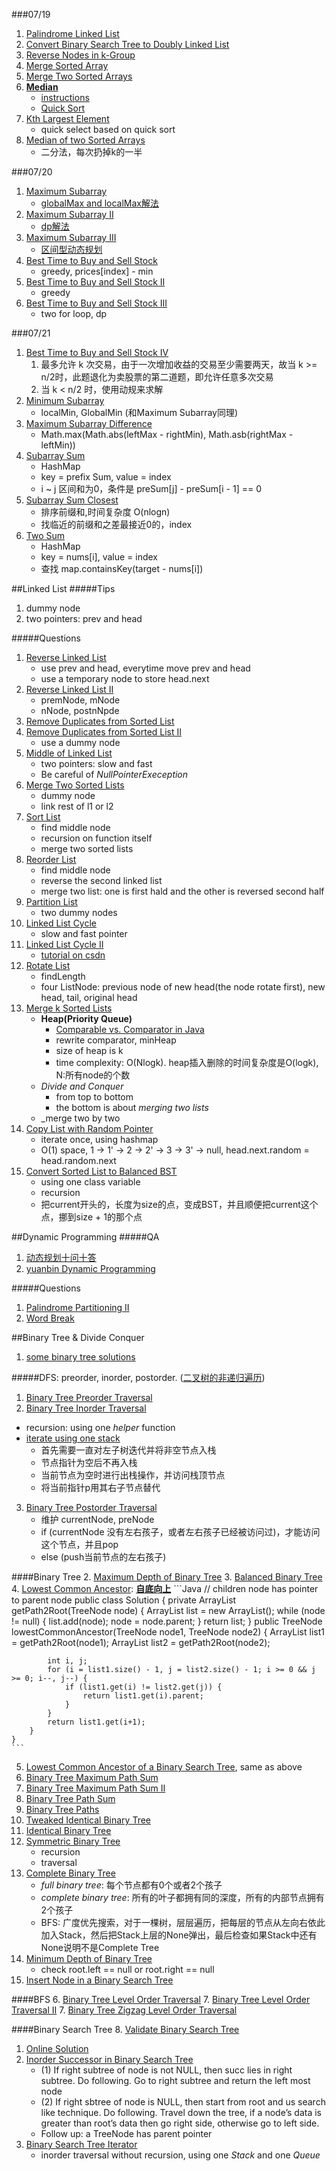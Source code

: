 
###07/19
1. [Palindrome Linked List](http://www.lintcode.com/en/problem/palindrome-linked-list/)
2. [Convert Binary Search Tree to Doubly Linked List](http://www.lintcode.com/en/problem/convert-binary-search-tree-to-doubly-linked-list/)
3. [Reverse Nodes in k-Group](http://www.lintcode.com/en/problem/reverse-nodes-in-k-group/)
1. [Merge Sorted Array](http://www.lintcode.com/en/problem/merge-sorted-array/#)
2. [Merge Two Sorted Arrays](http://www.lintcode.com/en/problem/merge-two-sorted-arrays/)
3. __[Median](http://www.lintcode.com/en/problem/median/#)__
   * [instructions](http://algorithm.yuanbin.me/zh-hans/integer_array/median.html)
   * [Quick Sort](http://algorithm.yuanbin.me/zh-hans/basics_sorting/quick_sort.html)
4. [Kth Largest Element](http://www.lintcode.com/en/problem/kth-largest-element/#)
   * quick select based on quick sort
5. [Median of two Sorted Arrays](http://www.lintcode.com/en/problem/median-of-two-sorted-arrays/#)
   * 二分法，每次扔掉k的一半

###07/20
1. [Maximum Subarray](http://www.lintcode.com/en/problem/maximum-subarray/#)
    * [globalMax and localMax解法](http://hehejun.blogspot.com/2015/01/leetcodemaximum-subarray.html)
2. [Maximum Subarray II](http://www.lintcode.com/en/problem/maximum-subarray-ii/)
    * [dp解法](http://hehejun.blogspot.com/2015/01/lintcodemaximum-subarray-ii.html)
3. [Maximum Subarray III](http://www.lintcode.com/en/problem/maximum-subarray-iii/#)
    * [区间型动态规划](http://www.jiuzhang.com/solutions/maximum-subarray-iii/)
4. [Best Time to Buy and Sell Stock](http://www.lintcode.com/en/problem/best-time-to-buy-and-sell-stock/#)
    * greedy, prices[index] - min
5. [Best Time to Buy and Sell Stock II](http://www.lintcode.com/en/problem/best-time-to-buy-and-sell-stock-ii/#)
    * greedy
6. [Best Time to Buy and Sell Stock III](http://www.lintcode.com/en/problem/best-time-to-buy-and-sell-stock-iii/#)
    * two for loop, dp

###07/21
1. [Best Time to Buy and Sell Stock IV](http://www.lintcode.com/en/problem/best-time-to-buy-and-sell-stock-iv/#)
    1. 最多允许 k 次交易，由于一次增加收益的交易至少需要两天，故当 k >= n/2时，此题退化为卖股票的第二道题，即允许任意多次交易
    2. 当 k < n/2 时，使用动规来求解
2. [Minimum Subarray](http://www.lintcode.com/en/problem/minimum-subarray/#)
    * localMin, GlobalMin (和Maximum Subarray同理)
3. [Maximum Subarray Difference](http://www.lintcode.com/en/problem/maximum-subarray-difference/)
    * Math.max(Math.abs(leftMax - rightMin), Math.asb(rightMax - leftMin))
4. [Subarray Sum](http://www.lintcode.com/en/problem/subarray-sum/)
    * HashMap
    * key = prefix Sum, value = index
    * i ~ j 区间和为0，条件是 preSum[j] - preSum[i - 1] == 0
5. [Subarray Sum Closest](http://www.lintcode.com/en/problem/subarray-sum-closest/#)
    * 排序前缀和,时间复杂度 O(nlogn)
    * 找临近的前缀和之差最接近0的，index
6. [Two Sum](http://www.lintcode.com/en/problem/two-sum/)
    * HashMap
    * key = nums[i], value = index
    * 查找 map.containsKey(target - nums[i])






##Linked List
#####Tips
1. dummy node
2. two pointers: prev and head


#####Questions
1. [Reverse Linked List](http://www.lintcode.com/en/problem/reverse-linked-list/)
    * use prev and head, everytime move prev and head
    * use a temporary node to store head.next
2. [Reverse Linked List II](http://www.lintcode.com/en/problem/reverse-linked-list-ii/)
    * premNode, mNode
    * nNode, postnNpde
3. [Remove Duplicates from Sorted List](http://www.lintcode.com/en/problem/remove-duplicates-from-sorted-list/)
4. [Remove Duplicates from Sorted List II](http://www.lintcode.com/en/problem/remove-duplicates-from-sorted-list-ii/#)
    * use a dummy node
5. [Middle of Linked List](http://www.lintcode.com/en/problem/middle-of-linked-list/#)
    * two pointers: slow and fast
    * Be careful of _NullPointerExeception_
6. [Merge Two Sorted Lists](http://www.lintcode.com/en/problem/merge-two-sorted-lists/#)
    * dummy node
    * link rest of l1 or l2
7. [Sort List](http://www.lintcode.com/en/problem/sort-list/)
    * find middle node
    * recursion on function itself
    * merge two sorted lists
8. [Reorder List](http://www.lintcode.com/en/problem/reorder-list/#)
    * find middle node
    * reverse the second linked list
    * merge two list: one is first hald and the other is reversed second half
9. [Partition List](http://www.lintcode.com/en/problem/partition-list/#)
    * two dummy nodes
10. [Linked List Cycle](http://www.lintcode.com/en/problem/linked-list-cycle/#)
    * slow and fast pointer 
11. [Linked List Cycle II](http://www.lintcode.com/en/problem/linked-list-cycle-ii/#)
    * [tutorial on csdn](http://blog.csdn.net/kenden23/article/details/13871699)
12. [Rotate List](http://www.lintcode.com/en/problem/rotate-list/#)
    * findLength
    * four ListNode: previous node of new head(the node rotate first), new head, tail, original head
14. [Merge k Sorted Lists](http://www.lintcode.com/en/problem/merge-k-sorted-lists/#)
    * __Heap(Priority Queue)__
        - [Comparable vs. Comparator in Java](http://www.programcreek.com/2011/12/examples-to-demonstrate-comparable-vs-comparator-in-java/)
        - rewrite comparator, minHeap
        - size of heap is k
        - time complexity: O(Nlogk). heap插入删除的时间复杂度是O(logk), N:所有node的个数
    * _Divide and Conquer_
        - from top to bottom
        - the bottom is about *merging two lists*
    * _merge two by two
15. [Copy List with Random Pointer](http://www.lintcode.com/en/problem/copy-list-with-random-pointer/#)
    * iterate once, using hashmap
    * O(1) space, 1 -> 1' -> 2 -> 2' -> 3 -> 3' -> null, head.next.random = head.random.next
16. [Convert Sorted List to Balanced BST](http://www.lintcode.com/en/problem/convert-sorted-list-to-balanced-bst/#)
    * using one class variable
    * recursion
    * 把current开头的，长度为size的点，变成BST，并且顺便把current这个点，挪到size + 1的那个点

##Dynamic Programming
#####QA
1. [动态规划十问十答](http://chuansong.me/n/1543583)
2. [yuanbin Dynamic Programming](http://algorithm.yuanbin.me/zh-hans/dynamic_programming/)

#####Questions
1. [Palindrome Partitioning II](http://www.lintcode.com/en/problem/palindrome-partitioning-ii/)
2. [Word Break](http://www.lintcode.com/en/problem/word-break/)


##Binary Tree & Divide Conquer
1. [some binary tree solutions](http://ihuafan.com/%E7%AE%97%E6%B3%95/lintcode-binary-tree-summary#lintcode-467-complete-binary-tree-%E5%AE%8C%E5%85%A8%E4%BA%8C%E5%8F%89%E6%A0%91)

#####DFS: preorder, inorder, postorder. ([二叉树的非递归遍历](http://www.cnblogs.com/dolphin0520/archive/2011/08/25/2153720.html))
1. [Binary Tree Preorder Traversal](http://www.lintcode.com/en/problem/binary-tree-preorder-traversal/#)
2. [Binary Tree Inorder Traversal](http://www.lintcode.com/en/problem/binary-tree-inorder-traversal/#)
  * recursion: using one *helper* function
  * [iterate using one stack](http://algorithm.yuanbin.me/zh-hans/binary_tree/binary_tree_inorder_traversal.html)
    - 首先需要一直对左子树迭代并将非空节点入栈
    - 节点指针为空后不再入栈
    - 当前节点为空时进行出栈操作，并访问栈顶节点
    - 将当前指针p用其右子节点替代
3. [Binary Tree Postorder Traversal](http://www.lintcode.com/en/problem/binary-tree-postorder-traversal/)
    * 维护 currentNode, preNode
    * if (currentNode 没有左右孩子，或者左右孩子已经被访问过)，才能访问这个节点，并且pop
    * else (push当前节点的左右孩子)

####Binary Tree
2. [Maximum Depth of Binary Tree](http://www.lintcode.com/en/problem/maximum-depth-of-binary-tree/#)
3. [Balanced Binary Tree](http://www.lintcode.com/en/problem/balanced-binary-tree/)
4. [Lowest Common Ancestor](http://www.lintcode.com/en/problem/lowest-common-ancestor/#): **[自底向上](http://algorithm.yuanbin.me/zh-hans/binary_tree/lowest_common_ancestor.html)**
    ```Java
    // children node has pointer to parent node
    public class Solution {
    private ArrayList<TreeNode> getPath2Root(TreeNode node) {
            ArrayList<TreeNode> list = new ArrayList<TreeNode>();
            while (node != null) {
                list.add(node);
                node = node.parent;
            }
            return list;
        }
        public TreeNode lowestCommonAncestor(TreeNode node1, TreeNode node2) {
            ArrayList<TreeNode> list1 = getPath2Root(node1);
            ArrayList<TreeNode> list2 = getPath2Root(node2);
            
            int i, j;
            for (i = list1.size() - 1, j = list2.size() - 1; i >= 0 && j >= 0; i--, j--) {
                if (list1.get(i) != list2.get(j)) {
                    return list1.get(i).parent;
                }
            }
            return list1.get(i+1);
        }
    }
    ```
5. [Lowest Common Ancestor of a Binary Search Tree](https://leetcode.com/problems/lowest-common-ancestor-of-a-binary-search-tree/), same as above
4. [Binary Tree Maximum Path Sum](http://www.lintcode.com/en/problem/binary-tree-maximum-path-sum/)
5. [Binary Tree Maximum Path Sum II](http://www.lintcode.com/en/problem/binary-tree-maximum-path-sum-ii/#)
6. [Binary Tree Path Sum](http://www.lintcode.com/en/problem/binary-tree-path-sum/)
7. [Binary Tree Paths](http://www.lintcode.com/en/problem/binary-tree-paths/#)
8. [Tweaked Identical Binary Tree](http://www.lintcode.com/en/problem/tweaked-identical-binary-tree/#)
9. [Identical Binary Tree](http://www.lintcode.com/en/problem/identical-binary-tree/#)
10. [Symmetric Binary Tree](http://www.lintcode.com/en/problem/symmetric-binary-tree/#)
    * recursion
    * traversal
11. [Complete Binary Tree](http://www.lintcode.com/en/problem/complete-binary-tree/#)
    * _full binary tree_: 每个节点都有0个或者2个孩子
    * _complete binary tree_: 所有的叶子都拥有同的深度，所有的内部节点拥有 2个孩子
    * BFS: 广度优先搜索，对于一棵树，层层遍历，把每层的节点从左向右依此加入Stack，然后把Stack上层的None弹出，最后检查如果Stack中还有None说明不是Complete Tree
12. [Minimum Depth of Binary Tree](http://www.lintcode.com/en/problem/minimum-depth-of-binary-tree/#)
    * check root.left == null or root.right == null
13. [Insert Node in a Binary Search Tree](http://www.lintcode.com/en/problem/insert-node-in-a-binary-search-tree/)

####BFS
6. [Binary Tree Level Order Traversal](http://www.lintcode.com/en/problem/binary-tree-level-order-traversal/#)
7. [Binary Tree Level Order Traversal II](http://www.lintcode.com/en/problem/binary-tree-level-order-traversal-ii/#)
7. [Binary Tree Zigzag Level Order Traversal](https://leetcode.com/problems/binary-tree-zigzag-level-order-traversal/)

####Binary Search Tree
8. [Validate Binary Search Tree](http://www.lintcode.com/en/problem/validate-binary-search-tree/#)
  1. [Online Solution](http://algorithm.yuanbin.me/zh-hans/binary_search_tree/validate_binary_search_tree.html)
10. [Inorder Successor in Binary Search Tree](http://www.lintcode.com/en/problem/inorder-successor-in-binary-search-tree/)
    * (1) If right subtree of node is not NULL, then succ lies in right subtree. Do following. Go to right subtree and return the left most node
    * (2) If right sbtree of node is NULL, then start from root and us search like technique. Do following. Travel down the tree, if a node’s data is greater than root’s data then go right side, otherwise go to left side.
    * Follow up: a TreeNode has parent pointer
11. [Binary Search Tree Iterator](http://www.lintcode.com/en/problem/binary-search-tree-iterator/)
    * inorder traversal without recursion, using one _Stack_ and one _Queue_
